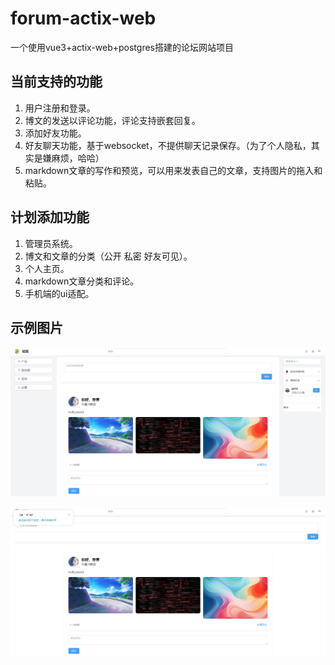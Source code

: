 # forum-actix-web

一个使用vue3+actix-web+postgres搭建的论坛网站项目

## 当前支持的功能

1. 用户注册和登录。
2. 博文的发送以评论功能，评论支持嵌套回复。
3. 添加好友功能。
4. 好友聊天功能，基于websocket，不提供聊天记录保存。（为了个人隐私，其实是嫌麻烦，哈哈）
5. markdown文章的写作和预览，可以用来发表自己的文章，支持图片的拖入和粘贴。

## 计划添加功能

1. 管理员系统。
2. 博文和文章的分类（公开 私密 好友可见）。
3. 个人主页。
4. markdown文章分类和评论。
5. 手机端的ui适配。

## 示例图片

![homepage example1](./readme/home1.png)

![homepage example2](./readme/home2.png)
